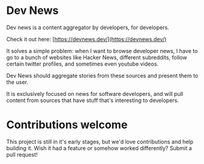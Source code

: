 # Dev News

Dev news is a content aggregator by developers, for developers.

Check it out here: [https://devnews.dev/](https://devnews.dev/)

It solves a simple problem: when I want to browse developer news, I have to go to a bunch of websites like Hacker News, different subreddits, follow certain twitter profiles, and sometimes even youtube videos.

Dev News should aggregate stories from these sources and present them to the user.

It is exclusively focused on news for software developers, and will pull content from sources that have stuff that's interesting to developers.

# Contributions welcome

This project is still in it's early stages, but we'd love contributions and help building it.  Wish it had a feature or somehow worked differently?  Submit a pull request!